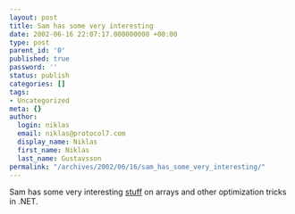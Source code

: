 ```yaml
---
layout: post
title: Sam has some very interesting
date: 2002-06-16 22:07:17.000000000 +00:00
type: post
parent_id: '0'
published: true
password: ''
status: publish
categories: []
tags:
- Uncategorized
meta: {}
author:
  login: niklas
  email: niklas@protocol7.com
  display_name: Niklas
  first_name: Niklas
  last_name: Gustavsson
permalink: "/archives/2002/06/16/sam_has_some_very_interesting/"
---
```

Sam has some very interesting [stuff](http://radio.weblogs.com/0105852/2002/06/12.html#a508) on arrays and other optimization tricks in .NET.


